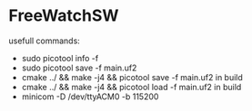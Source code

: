 # FreeWatchSW

usefull commands:
- sudo picotool info -f
- sudo picotool save -f main.uf2
- cmake ../ && make -j4 && picotool save -f main.uf2      in build
- cmake ../ && make -j4 && picotool load -f main.uf2      in build
- minicom -D /dev/ttyACM0 -b 115200

